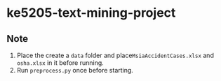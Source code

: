 # ke5205-text-mining-project

## Note
1. Place the create a `data` folder and place`MsiaAccidentCases.xlsx` and `osha.xlsx` in it before running.
2. Run `preprocess.py` once before starting.
